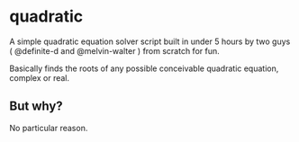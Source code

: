 # quadratic
A simple quadratic equation solver script built in under 5 hours by two guys ( @definite-d and @melvin-walter ) from scratch for fun.

Basically finds the roots of any possible conceivable quadratic equation, complex or real.

## But why?
No particular reason.
